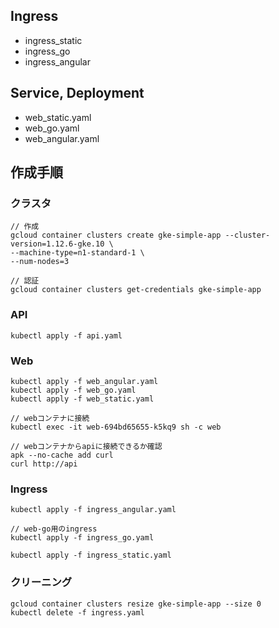 ## Ingress
* ingress_static
* ingress_go
* ingress_angular

## Service, Deployment
* web_static.yaml
* web_go.yaml
* web_angular.yaml

## 作成手順
### クラスタ
```
// 作成
gcloud container clusters create gke-simple-app --cluster-version=1.12.6-gke.10 \
--machine-type=n1-standard-1 \
--num-nodes=3

// 認証
gcloud container clusters get-credentials gke-simple-app
```

###  API
```
kubectl apply -f api.yaml
```

### Web
```
kubectl apply -f web_angular.yaml
kubectl apply -f web_go.yaml
kubectl apply -f web_static.yaml

// webコンテナに接続
kubectl exec -it web-694bd65655-k5kq9 sh -c web

// webコンテナからapiに接続できるか確認
apk --no-cache add curl
curl http://api
```

### Ingress
```
kubectl apply -f ingress_angular.yaml

// web-go用のingress
kubectl apply -f ingress_go.yaml

kubectl apply -f ingress_static.yaml
```

### クリーニング
```
gcloud container clusters resize gke-simple-app --size 0
kubectl delete -f ingress.yaml
```